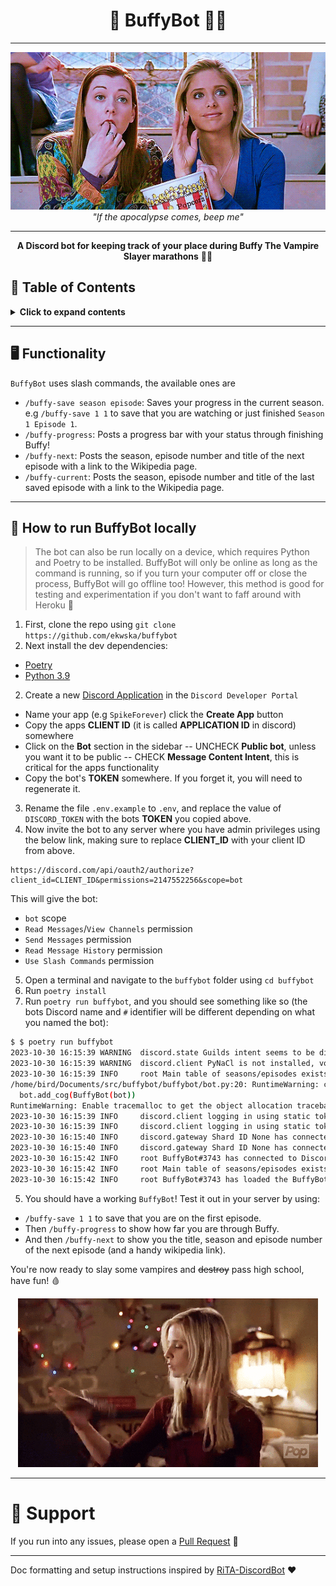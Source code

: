 <h1 align="center">🦇 BuffyBot 🧛‍♀️</h1>

------

<div align="center"><img src="img/popcorn.gif"></div>

<div align="center"><i>"If the apocalypse comes, beep me"</i></div>

------

<div align="center"><b>A Discord bot for keeping track of your place during Buffy The Vampire Slayer marathons</b> 🧛‍♀️ </div>

## 📖 Table of Contents

<details>
<summary><strong>Click to expand contents</strong></summary>

* [Functionality](#functionality)
* [How to run BuffyBot locally](#running-locally)
* [Support](#support)

</details>

------
## <a name="functionality"></a>🖥️ Functionality

`BuffyBot` uses slash commands, the available ones are

- `/buffy-save season episode`: Saves your progress in the current season. e.g `/buffy-save 1 1` to save that you are 
 watching or just finished `Season 1 Episode 1`. 
- `/buffy-progress`: Posts a progress bar with your status through finishing Buffy!
- `/buffy-next`: Posts the season, episode number and title of the next episode with a link to the Wikipedia page.
- `/buffy-current`: Posts the season, episode number and title of the last saved episode with a link to the Wikipedia 
 page.

------
## <a name="running-locally"></a>🏃 How to run BuffyBot locally

> The bot can also be run locally on a device, which requires Python and Poetry to be installed. BuffyBot will only be 
> online as long as the command is running, so if you turn your computer off or close the process, BuffyBot will go
> offline too! However, this method is good for testing and experimentation if you don't want to faff around with 
> Heroku 🦇

1. First, clone the repo using `git clone https://github.com/ekwska/buffybot`
2. Next install the dev dependencies:
* [Poetry](https://python-poetry.org/docs/#installation)
* [Python 3.9](https://www.python.org/downloads/release/python-390/)
2. Create a new [Discord Application](https://discordapp.com/developers/applications) in the `Discord Developer Portal`
* Name your app (e.g `SpikeForever`) click the **Create App** button
* Copy the apps **CLIENT ID** (it is called **APPLICATION ID** in discord) somewhere
* Click on the **Bot** section in the sidebar
-- UNCHECK **Public bot**, unless you want it to be public
-- CHECK **Message Content Intent**, this is critical for the apps functionality
* Copy the bot's **TOKEN** somewhere. If you forget it, you will need to regenerate it.
3. Rename the file `.env.example` to `.env`, and replace the value of `DISCORD_TOKEN` with the bots **TOKEN** you copied
 above.
4. Now invite the bot to any server where you have admin privileges using the below link, making sure to replace 
 **CLIENT_ID** with your client ID from above.

```
https://discord.com/api/oauth2/authorize?client_id=CLIENT_ID&permissions=2147552256&scope=bot
```

This will give the bot:

- `bot` scope
- `Read Messages`/`View Channels` permission
- `Send Messages` permission
- `Read Message History` permission
- `Use Slash Commands` permission

5. Open a terminal and navigate to the `buffybot` folder using `cd buffybot`
6. Run `poetry install`
7. Run `poetry run buffybot`, and you should see something like so (the bots Discord name and `#` identifier will be
 different depending on what you named the bot):

```bash
$ $ poetry run buffybot
2023-10-30 16:15:39 WARNING  discord.state Guilds intent seems to be disabled. This may cause state related issues.
2023-10-30 16:15:39 WARNING  discord.client PyNaCl is not installed, voice will NOT be supported
2023-10-30 16:15:39 INFO     root Main table of seasons/episodes exists, loading!
/home/bird/Documents/src/buffybot/buffybot/bot.py:20: RuntimeWarning: coroutine 'BotBase.add_cog' was never awaited
  bot.add_cog(BuffyBot(bot))
RuntimeWarning: Enable tracemalloc to get the object allocation traceback
2023-10-30 16:15:39 INFO     discord.client logging in using static token
2023-10-30 16:15:39 INFO     discord.client logging in using static token
2023-10-30 16:15:40 INFO     discord.gateway Shard ID None has connected to Gateway (Session ID: bc12366652ca2f664b8a75aa7586b416).
2023-10-30 16:15:40 INFO     discord.gateway Shard ID None has connected to Gateway (Session ID: bc12366652ca2f664b8a75aa7586b416).
2023-10-30 16:15:42 INFO     root BuffyBot#3743 has connected to Discord! Version 2.3.2
2023-10-30 16:15:42 INFO     root Main table of seasons/episodes exists, loading!
2023-10-30 16:15:42 INFO     root BuffyBot#3743 has loaded the BuffyBot extension!
```

5. You should have a working `BuffyBot`! Test it out in your server by using:
* `/buffy-save 1 1` to save that you are on the first episode.
* Then `/buffy-progress` to show how far you are through Buffy.
* And then `/buffy-next` to show you the title, season and episode number of the next episode (and a handy wikipedia link).

You're now ready to slay some vampires and ~~destroy~~ pass high school, have fun! 🩸

<div align="center"><img src="img/buffy-ready.gif"></div>

------
# <a name="support"></a>🏥 Support

If you run into any issues, please open a [Pull Request](https://github.com/ekwska/BuffyBot/pulls) 🐛

------

Doc formatting and setup instructions inspired by [RiTA-DiscordBot](https://github.com/Maddious/RiTA-DiscordBot) ❤️
